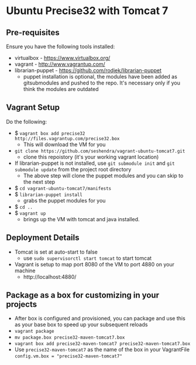 # Ubuntu Precise32 with Tomcat 7

## Pre-requisites
Ensure you have the following tools installed:
* virtualbox - https://www.virtualbox.org/
* vagrant - http://www.vagrantup.com/
* librarian-puppet - https://github.com/rodjek/librarian-puppet
	* puppet installation is optional, the modules have been added as gitsubmodules and pushed to the repo. It's necessary only if you think the modules are outdated

## Vagrant Setup
Do the following:
* $ ```vagrant box add precise32 http://files.vagrantup.com/precise32.box```
	* This will download the VM for you
* ```git clone https://github.com/seshendra/vagrant-ubuntu-tomcat7.git```
	* clone this repoistory (it's your working vagrant location)
* If librarian-puppet is not installed, use ```git submodule init``` and ```git submodule update``` from the project root directory
	* The above step will clone the puppet modules and you can skip to the next step
* $ ```cd vagrant-ubuntu-tomcat7/manifests```
* $ ```librarian-puppet install```
	* grabs the puppet modules for you
* $ ```cd ..```
* $ ```vagrant up```
	* brings up the VM with tomcat and java installed.

## Deployment Details
* Tomcat is set at auto-start to false
  * use ```sudo supervisorctl start tomcat``` to start tomcat
* Vagrant is setup to map port 8080 of the VM to port 4880 on your machine
	*  http://localhost:4880/

## Package as a box for customizing in your projects
* After box is configured and provisioned, you can package and use this as your base box to speed up your subsequent reloads
* ```vagrant package```
* ```mv package.box precise32-maven-tomcat7.box```
* ```vagrant box add precise32-maven-tomcat7 precise32-maven-tomcat7.box```
* Use ```precise32-maven-tomcat7``` as the name of the box in your VagrantFile ```config.vm.box = "precise32-maven-tomcat7"```
